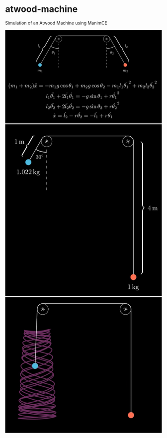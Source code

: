 # atwood-machine
Simulation of an Atwood Machine using ManimCE

<p align="center">
  <img src="./example/example02.png"/>
  <img src="./example/example03.png"/>
  <img src="./example/example01.png"/>
</p>
